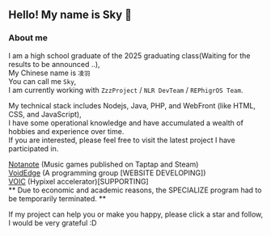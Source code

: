 ## Hello! My name is Sky 👋

### About me
I am a high school graduate of the 2025 graduating class(Waiting for the results to be announced ..),<br>
My Chinese name is ``` 凌羽 ```<br>
You can call me ``` Sky ```,<br>
I am currently working with ``` ZzzProject ``` / ``` NLR DevTeam ``` / ``` REPhigrOS Team ```.<br>

My technical stack includes Nodejs, Java, PHP, and WebFront (like HTML, CSS, and JavaScript),<br>
I have some operational knowledge and have accumulated a wealth of hobbies and experience over time.<br>
If you are interested, please feel free to visit the latest project I have participated in.<br>

[Notanote](https://notanote.cn) (Music games published on Taptap and Steam)<br>
[VoidEdge](https://www.bilibili.com/video/BV1UT42167xb) (A programming group [WEBSITE DEVELOPING])<br>
[VOIC](https://voic.fun) (Hypixel accelerator)[SUPPORTING]<br>
** Due to economic and academic reasons, the SPECIALIZE program had to be temporarily terminated. **

If my project can help you or make you happy, please click a star and follow, I would be very grateful :D<br>
